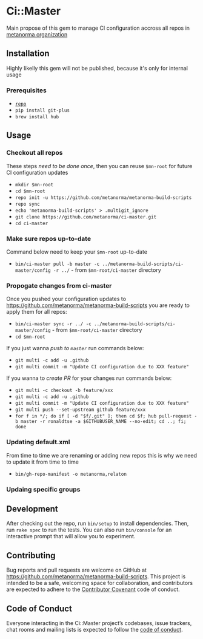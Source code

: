 # Ci::Master

Main propose of this gem to manage CI configuration accross all repos in [metanorma organization](https://github.com/metanorma)

## Installation

Highly likelly this gem will not be published, because it's only for internal usage

### Prerequisites

- [`repo`](https://source.android.com/setup/build/downloading#installing-repo)
- `pip install git-plus`
- `brew install hub`

## Usage

### Checkout all repos

These steps _need to be done once_, then you can reuse `$mn-root` for future CI configuration updates

- `mkdir $mn-root`
- `cd $mn-root`
- `repo init -u https://github.com/metanorma/metanorma-build-scripts`
- `repo sync`
- `echo 'metanorma-build-scripts' > .multigit_ignore`
- `git clone https://github.com/metanorma/ci-master.git`
- `cd ci-master`

### Make sure repos up-to-date

Command below need to keep your `$mn-root` up-to-date

- `bin/ci-master pull -b master -c ../metanorma-build-scripts/ci-master/config -r ../` - from `$mn-root/ci-master` directory

### Propogate changes from ci-master

Once you pushed your configuration updates to https://github.com/metanorma/metanorma-build-scripts you are ready to apply them for all repos:

- `bin/ci-master sync -r ../ -c ../metanorma-build-scripts/ci-master/config` - from `$mn-root/ci-master` directory
- `cd $mn-root`

If you just wanna _push to `master`_ run commands below:

- `git multi -c add -u .github`
- `git multi commit -m "Update CI configuration due to XXX feature"`

If you wanna to _create PR_ for your changes run commands below:

- `git multi -c checkout -b feature/xxx`
- `git multi -c add -u .github`
- `git multi commit -m "Update CI configuration due to XXX feature"`
- `git multi push --set-upstream github feature/xxx`
- `for f in */; do if [ -d "$f/.git" ]; then cd $f; hub pull-request -b master -r ronaldtse -a $GITHUBUSER_NAME --no-edit; cd ..; fi; done`

### Updating default.xml

From time to time we are renaming or adding new repos this is why we need to update it from time to time

 - `bin/gh-repo-manifest -o metanorma,relaton`
 
### Updaing specific groups

## Development

After checking out the repo, run `bin/setup` to install dependencies. Then, run `rake spec` to run the tests. You can also run `bin/console` for an interactive prompt that will allow you to experiment.

## Contributing

Bug reports and pull requests are welcome on GitHub at https://github.com/metanorma/metanorma-build-scripts. This project is intended to be a safe, welcoming space for collaboration, and contributors are expected to adhere to the [Contributor Covenant](http://contributor-covenant.org) code of conduct.

## Code of Conduct

Everyone interacting in the Ci::Master project’s codebases, issue trackers, chat rooms and mailing lists is expected to follow the [code of conduct](https://github.com/metanorma/metanorma-build-scripts/blob/master/ci-master/CODE_OF_CONDUCT.md).

